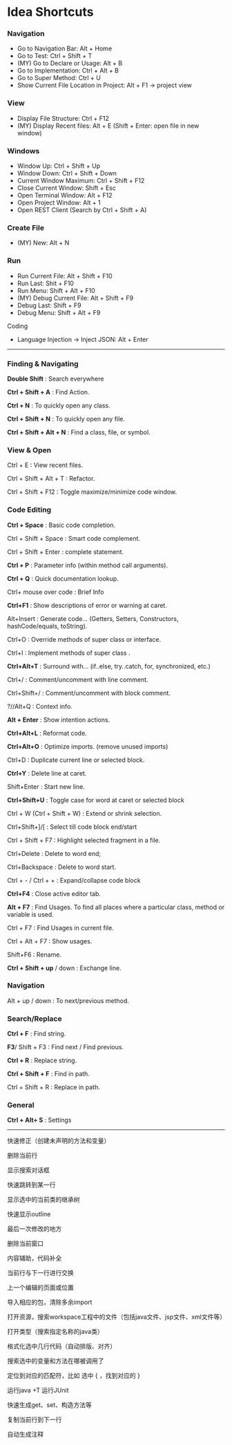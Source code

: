 # Idea Shortcuts

### Navigation

- Go to Navigation Bar: Alt + Home
- Go to Test: Ctrl + Shift + T
- (MY) Go to Declare or Usage: Alt + B
- Go to Implementation: Ctrl + Alt + B
- Go to Super Method: Ctrl + U
- Show Current File Location in Project: Alt + F1 -> project view

### View

- Display File Structure: Ctrl + F12
- (MY) Display Recent files: Alt + E (Shift + Enter: open file in new window)

### Windows

- Window Up: Ctrl + Shift + Up
- Window Down: Ctrl + Shift + Down
- Current Window Maximum: Ctrl + Shift + F12
- Close Current Window: Shift + Esc
- Open Terminal Window: Alt + F12
- Open Project Window: Alt + 1 
- Open REST Client (Search by Ctrl + Shift + A)

### Create File

- (MY) New: Alt + N

### Run

- Run Current File: Alt + Shift + F10 
- Run Last: Shit + F10
- Run Menu: Shift + Alt + F10
- (MY) Debug Current File: Alt + Shift + F9
- Debug Last: Shift + F9
- Debug Menu: Shift + Alt + F9

Coding

- Language Injection -> Inject JSON: Alt + Enter



---



### Finding & Navigating

**Double Shift** : Search everywhere

**Ctrl + Shift + A** : Find Action.

**Ctrl + N** : To quickly open any class.

**Ctrl + Shift + N** : To quickly open any file.

**Ctrl + Shift + Alt + N** : Find a class, file, or symbol.



### View & Open

Ctrl + E : View recent files.

Ctrl + Shift + Alt + T : Refactor.

Ctrl + Shift + F12 : Toggle maximize/minimize code window.

### Code Editing

**Ctrl + Space** : Basic code completion.

Ctrl + Shift + Space : Smart code complement.

Ctrl + Shift + Enter : complete statement.

**Ctrl + P** : Parameter info (within method call arguments).

**Ctrl + Q** : Quick documentation lookup.

Ctrl+ mouse over code : Brief Info

**Ctrl+F1** : Show descriptions of error or warning at caret.

Alt+Insert : Generate code... (Getters, Setters, Constructors, hashCode/equals, toString).

Ctrl+O : Override methods of super class or interface.

Ctrl+I : Implement methods of super class .

**Ctrl+Alt+T** : Surround with… (if..else, try..catch, for, synchronized, etc.)

Ctrl+/  :  Comment/uncomment with line comment.

Ctrl+Shift+/ : Comment/uncomment with block comment.

?//Alt+Q : Context info.

**Alt + Enter** : Show intention actions.

**Ctrl+Alt+L** : Reformat code.

**Ctrl+Alt+O** : Optimize imports. (remove unused imports)

Ctrl+D : Duplicate current line or selected block.

**Ctrl+Y** : Delete line at caret.

Shift+Enter : Start new line.

**Ctrl+Shift+U** : Toggle case for word at caret or selected block

Ctrl + W (Ctrl + Shift + W) : Extend or shrink selection.

Ctrl+Shift+]/[ : Select till code block end/start

Ctrl + Shift + F7 : Highlight selected fragment in a file.

Ctrl+Delete : Delete to word end;

Ctrl+Backspace : Delete to word start.

Ctrl + -  / Ctrl + + : Expand/collapse code block

**Ctrl+F4** : Close active editor tab. 

**Alt + F7** : Find Usages. To find all places where a particular class, method or variable is used. 

Ctrl + F7 : Find Usages in current file.

Ctrl + Alt + F7 : Show usages.

Shift+F6 : Rename.

**Ctrl + Shift + up** / down : Exchange line.



### Navigation

Alt + up / down : To next/previous method.



### Search/Replace

**Ctrl + F** : Find string.

**F3**/ Shift + F3 : Find next / Find previous.

**Ctrl + R** : Replace string.

**Ctrl + Shift + F** : Find in path.

Ctrl + Shift + R : Replace in path.



### General

**Ctrl + Alt+ S** : Settings



---------



快速修正（创建未声明的方法和变量）

删除当前行

显示搜索对话框 

快速跳转到某一行

显示选中的当前类的继承树 

快速显示outline 

最后一次修改的地方

删除当前窗口

内容辅助，代码补全 

当前行与下一行进行交换 

上一个编辑的页面或位置

导入相应的包，清除多余import

打开资源，搜索workspace工程中的文件（包括java文件、jsp文件、xml文件等）

打开类型（搜索指定名称的java类） 

格式化选中几行代码（自动排版、对齐）

搜索选中的变量和方法在哪被调用了 

定位到对应的匹配符，比如 选中 { ，找到对应的 }

运行java +T 运行JUnit 

快速生成get、set、构造方法等 

 复制当前行到下一行

自动生成注释